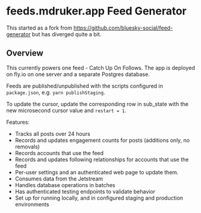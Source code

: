 # feeds.mdruker.app Feed Generator

This started as a fork from https://github.com/bluesky-social/feed-generator but has diverged quite a bit.

## Overview

This currently powers one feed - Catch Up On Follows. The app is deployed on fly.io on one server and a separate Postgres database.

Feeds are published/unpublished with the scripts configured in `package.json`, e.g. `yarn publishStaging`.

To update the cursor, update the corresponding row in sub_state with the new microsecond cursor value and `restart = 1`.

Features:
* Tracks all posts over 24 hours
* Records and updates engagement counts for posts (additions only, no removals)
* Records accounts that use the feed
* Records and updates following relationships for accounts that use the feed
* Per-user settings and an authenticated web page to update them.
* Consumes data from the Jetstream
* Handles database operations in batches
* Has authenticated testing endpoints to validate behavior
* Set up for running locally, and in configured staging and production environments
